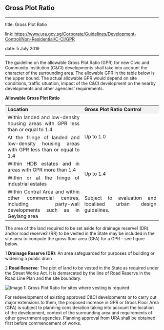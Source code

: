 ## Gross Plot Ratio
---
title: Gross Plot Ratio

link: https://www.ura.gov.sg/Corporate/Guidelines/Development-Control/Non-Residential/C-CI/GPR

date: 5 July 2019

---


The guideline on the allowable Gross Plot Ratio (GPR) for new Civic and Community Institution (C&CI) developments shall take into account the character of the surrounding area. The allowable GPR in the table below is the upper bound. The actual allowable GPR would depend on site conditions, traffic situation, impact of the C&CI development on the nearby developments and other agencies' requirements.

**Allowable Gross Plot Ratio**

<table><tbody><tr><td style="width: 50%; background-color: #f2f2f2;"><strong>Location</strong></td><td style="width: 50%; background-color: #f2f2f2;"><strong>Gross Plot Ratio Control</strong></td></tr><tr><td style="text-align: justify;">Within landed and low-density housing areas with GPR less than or equal to 1.4</td><td style="text-align: justify;" rowspan="2">Up to 1.0<br></td></tr><tr><td style="text-align: justify;">At the fringe of landed and low-density housing areas with GPR less than or equal to 1.4</td></tr><tr><td style="text-align: justify;">Within HDB estates and in areas with GPR more than 1.4</td><td style="text-align: justify;" rowspan="2">Up to 1.4<br></td></tr><tr><td style="text-align: justify;">Within or at the fringe of industrial estates</td></tr><tr><td style="text-align: justify;">Within Central Area and within other commercial centres, including party-wall developments such as in Geylang area</td><td style="text-align: justify;">Subject to evaluation and localised urban design guidelines.</td></tr></tbody></table>

  
The area of the land required to be set aside for drainage reserve1 (DR) and/or road reserve2 (RR) to be vested in the State may be included in the site area to compute the gross floor area (GFA) for a GPR – see figure below.

1 **Drainage Reserve (DR)**: An area safeguarded for purposes of building or widening a public drain

2 **Road Reserve**: The plot of land to be vested in the State as required under the Street Works Act. It is demarcated by the line of Road Reserve in the Road Line Plan and the site boundary.

![Image 1: Gross Plot Ratio for sites where vesting is required](https://www.ura.gov.sg/-/media/Corporate/Guidelines/Development-control/Flats-Condominiums/F01_Gross_Plot_Ratio.jpg?h=100%25&w=100%25)



For redevelopment of existing approved C&CI developments or to carry out major extensions to them, the proposed increase in GPR or Gross Floor Area (GFA) is subject to planning consideration taking into account the location of the development, context of the surrounding area and requirements of other government agencies. Planning approval from URA shall be obtained first before commencement of works.



